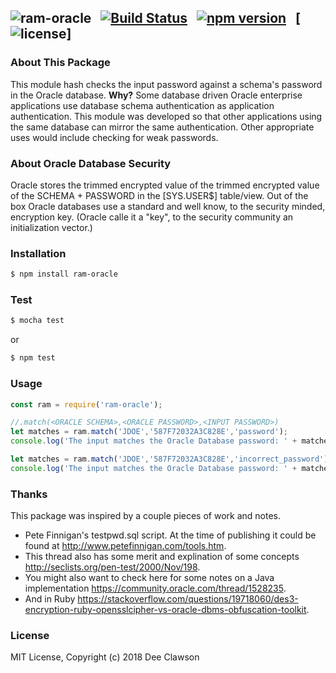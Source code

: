 ## ![ram-oracle](https://i.imgur.com/GH3Xr5e.png) &nbsp; [![Build Status](https://travis-ci.org/kdclaw3/ram-oracle.svg?branch=v0.0.1)](https://travis-ci.org/kdclaw3/ram-oracle) &nbsp; [![npm version](https://badge.fury.io/js/ram-oracle.svg)](https://badge.fury.io/js/ram-oracle) &nbsp; [![license](https://img.shields.io/badge/license-MIT-blue.svg)]


### About This Package

This module hash checks the input password against a schema's password in the Oracle database. **Why?** Some database driven Oracle enterprise applications use database schema authentication as application authentication. This module was developed so that other applications using the same database can mirror the same authentication. Other appropriate uses would include checking for weak passwords. 

### About Oracle Database Security

Oracle stores the trimmed encrypted value of the trimmed encrypted value of the SCHEMA + PASSWORD in the [SYS.USER$] table/view. Out of the box Oracle databases use a standard and well know, to the security minded, encryption key. (Oracle calle it a "key", to the security community an initialization vector.) 

### Installation

```sh
$ npm install ram-oracle
```

### Test

```sh
$ mocha test
```
or
```sh
$ npm test
```

### Usage

```js
const ram = require('ram-oracle');

//.match(<ORACLE SCHEMA>,<ORACLE PASSWORD>,<INPUT PASSWORD>)
let matches = ram.match('JDOE','587F72032A3C828E','password');
console.log('The input matches the Oracle Database password: ' + matches + '.');

let matches = ram.match('JDOE','587F72032A3C828E','incorrect_password');
console.log('The input matches the Oracle Database password: ' + matches + '.');
```

### Thanks

This package was inspired by a couple pieces of work and notes. 
* Pete Finnigan's testpwd.sql script. At the time of publishing it could be found at http://www.petefinnigan.com/tools.htm. 
* This thread also has some merit and explination of some concepts http://seclists.org/pen-test/2000/Nov/198. 
* You might also want to check here for some notes on a Java implementation https://community.oracle.com/thread/1528235. 
* And in Ruby https://stackoverflow.com/questions/19718060/des3-encryption-ruby-opensslcipher-vs-oracle-dbms-obfuscation-toolkit.

### License

MIT License, Copyright (c) 2018 Dee Clawson

